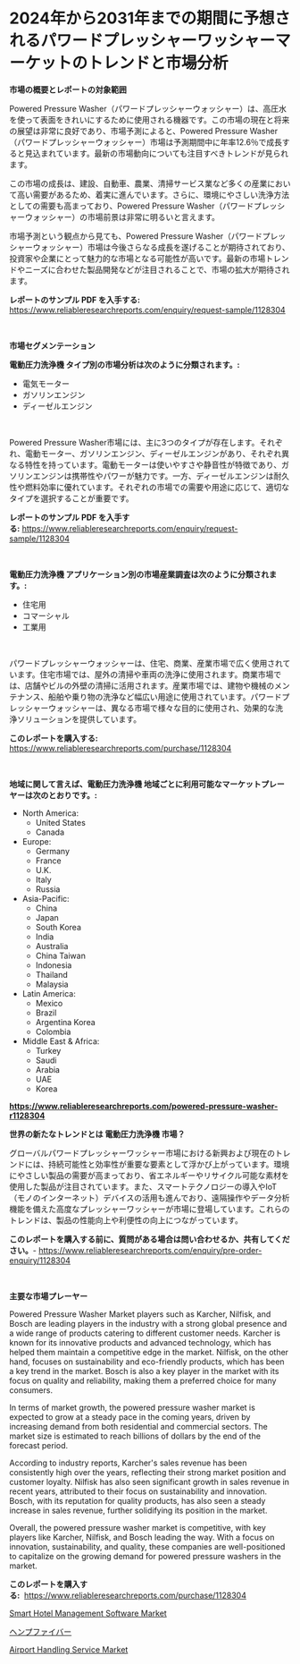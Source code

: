 <p><h1>2024年から2031年までの期間に予想されるパワードプレッシャーワッシャーマーケットのトレンドと市場分析</h1></p><p><strong>市場の概要とレポートの対象範囲</strong></p>
<p><p>Powered Pressure Washer（パワードプレッシャーウォッシャー）は、高圧水を使って表面をきれいにするために使用される機器です。この市場の現在と将来の展望は非常に良好であり、市場予測によると、Powered Pressure Washer（パワードプレッシャーウォッシャー）市場は予測期間中に年率12.6％で成長すると見込まれています。最新の市場動向についても注目すべきトレンドが見られます。</p><p>この市場の成長は、建設、自動車、農業、清掃サービス業など多くの産業において高い需要があるため、着実に進んでいます。さらに、環境にやさしい洗浄方法としての需要も高まっており、Powered Pressure Washer（パワードプレッシャーウォッシャー）の市場前景は非常に明るいと言えます。</p><p>市場予測という観点から見ても、Powered Pressure Washer（パワードプレッシャーウォッシャー）市場は今後さらなる成長を遂げることが期待されており、投資家や企業にとって魅力的な市場となる可能性が高いです。最新の市場トレンドやニーズに合わせた製品開発などが注目されることで、市場の拡大が期待されます。</p></p>
<p><strong>レポートのサンプル PDF を入手する:</strong> <a href="https://www.reliableresearchreports.com/enquiry/request-sample/1128304">https://www.reliableresearchreports.com/enquiry/request-sample/1128304</a></p>
<p>&nbsp;</p>
<p><strong>市場セグメンテーション</strong></p>
<p><strong>電動圧力洗浄機 タイプ別の市場分析は次のように分類されます。:</strong></p>
<p><ul><li>電気モーター</li><li>ガソリンエンジン</li><li>ディーゼルエンジン</li></ul></p>
<p>&nbsp;</p>
<p><p>Powered Pressure Washer市場には、主に3つのタイプが存在します。それぞれ、電動モーター、ガソリンエンジン、ディーゼルエンジンがあり、それぞれ異なる特性を持っています。電動モーターは使いやすさや静音性が特徴であり、ガソリンエンジンは携帯性やパワーが魅力です。一方、ディーゼルエンジンは耐久性や燃料効率に優れています。それぞれの市場での需要や用途に応じて、適切なタイプを選択することが重要です。</p></p>
<p><strong>レポートのサンプル PDF を入手する:</strong>&nbsp;<a href="https://www.reliableresearchreports.com/enquiry/request-sample/1128304">https://www.reliableresearchreports.com/enquiry/request-sample/1128304</a></p>
<p>&nbsp;</p>
<p><strong> 電動圧力洗浄機 アプリケーション別の市場産業調査は次のように分類されます。:</strong></p>
<p><ul><li>住宅用</li><li>コマーシャル</li><li>工業用</li></ul></p>
<p>&nbsp;</p>
<p><p>パワードプレッシャーウォッシャーは、住宅、商業、産業市場で広く使用されています。住宅市場では、屋外の清掃や車両の洗浄に使用されます。商業市場では、店舗やビルの外壁の清掃に活用されます。産業市場では、建物や機械のメンテナンス、船舶や乗り物の洗浄など幅広い用途に使用されています。パワードプレッシャーウォッシャーは、異なる市場で様々な目的に使用され、効果的な洗浄ソリューションを提供しています。</p></p>
<p><strong>このレポートを購入する:</strong>&nbsp; <a href="https://www.reliableresearchreports.com/purchase/1128304">https://www.reliableresearchreports.com/purchase/1128304</a></p>
<p>&nbsp;</p>
<p><strong>地域に関して言えば、電動圧力洗浄機 地域ごとに利用可能なマーケットプレーヤーは次のとおりです。:</strong></p>
<p><ul>
    <li>
        North America:
        <ul>
            <li>United States</li>
            <li>Canada</li>
        </ul>
    </li>
    <li>
        Europe:
        <ul>
            <li>Germany</li>
            <li>France</li>
            <li>U.K.</li>
            <li>Italy</li>
            <li>Russia</li>
        </ul>
    </li>
    <li>
        Asia-Pacific:
        <ul>
            <li>China</li>
            <li>Japan</li>
            <li>South Korea</li>
            <li>India</li>
            <li>Australia</li>
            <li>China Taiwan</li>
            <li>Indonesia</li>
            <li>Thailand</li>
            <li>Malaysia</li>
        </ul>
    </li>
    <li>
        Latin America:
        <ul>
            <li>Mexico</li>
            <li>Brazil</li>
            <li>Argentina Korea</li>
            <li>Colombia</li>
        </ul>
    </li>
    <li>
        Middle East & Africa:
        <ul>
            <li>Turkey</li>
            <li>Saudi</li>
            <li>Arabia</li>
            <li>UAE</li>
            <li>Korea</li>
        </ul>
    </li>
    </ul></p>
<p><strong><a href="https://www.reliableresearchreports.com/powered-pressure-washer-r1128304">https://www.reliableresearchreports.com/powered-pressure-washer-r1128304</a></strong>&nbsp;</p>
<p><strong>世界の新たなトレンドとは 電動圧力洗浄機 市場？</strong></p>
<p><p>グローバルパワードプレッシャーワッシャー市場における新興および現在のトレンドには、持続可能性と効率性が重要な要素として浮かび上がっています。環境にやさしい製品の需要が高まっており、省エネルギーやリサイクル可能な素材を使用した製品が注目されています。また、スマートテクノロジーの導入やIoT（モノのインターネット）デバイスの活用も進んでおり、遠隔操作やデータ分析機能を備えた高度なプレッシャーワッシャーが市場に登場しています。これらのトレンドは、製品の性能向上や利便性の向上につながっています。</p></p>
<p><strong>このレポートを購入する前に、質問がある場合は問い合わせるか、共有してください。</strong>- <a href="https://www.reliableresearchreports.com/enquiry/pre-order-enquiry/1128304">https://www.reliableresearchreports.com/enquiry/pre-order-enquiry/1128304</a></p>
<p>&nbsp;</p>
<p><strong>主要な市場プレーヤー</strong></p>
<p><p>Powered Pressure Washer Market players such as Karcher, Nilfisk, and Bosch are leading players in the industry with a strong global presence and a wide range of products catering to different customer needs. Karcher is known for its innovative products and advanced technology, which has helped them maintain a competitive edge in the market. Nilfisk, on the other hand, focuses on sustainability and eco-friendly products, which has been a key trend in the market. Bosch is also a key player in the market with its focus on quality and reliability, making them a preferred choice for many consumers.</p><p>In terms of market growth, the powered pressure washer market is expected to grow at a steady pace in the coming years, driven by increasing demand from both residential and commercial sectors. The market size is estimated to reach billions of dollars by the end of the forecast period.</p><p>According to industry reports, Karcher's sales revenue has been consistently high over the years, reflecting their strong market position and customer loyalty. Nilfisk has also seen significant growth in sales revenue in recent years, attributed to their focus on sustainability and innovation. Bosch, with its reputation for quality products, has also seen a steady increase in sales revenue, further solidifying its position in the market.</p><p>Overall, the powered pressure washer market is competitive, with key players like Karcher, Nilfisk, and Bosch leading the way. With a focus on innovation, sustainability, and quality, these companies are well-positioned to capitalize on the growing demand for powered pressure washers in the market.</p></p>
<p><strong>このレポートを購入する:</strong>&nbsp;&nbsp;<a href="https://www.reliableresearchreports.com/purchase/1128304">https://www.reliableresearchreports.com/purchase/1128304</a></p>
<p><p><a href="https://www.linkedin.com/pulse/smart-hotel-management-software-market-research-report-its-history-ujwnf?trackingId=gF6UFwUx3UaIG21B%2FMkmog%3D%3D">Smart Hotel Management Software Market</a></p><p><a href="https://github.com/EstelWisozk1/Market-Research-Report-List-1/blob/main/663830629060.md">ヘンプファイバー</a></p><p><a href="https://www.linkedin.com/pulse/airport-handling-service-market-outlook-industry-overview-forecast-gdy0c?trackingId=gtdZdcubtyKydWP8OxvVBA%3D%3D">Airport Handling Service Market</a></p></p>